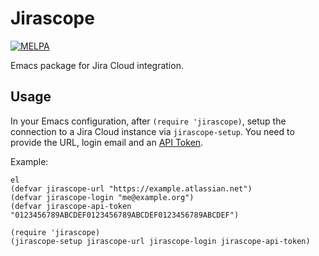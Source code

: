 # Jirascope
[![MELPA](https://melpa.org/packages/jirascope-badge.svg)](https://melpa.org/#/jirascope)

Emacs package for Jira Cloud integration.

## Usage
In your Emacs configuration, after `(require 'jirascope)`, setup the connection to a Jira Cloud
instance via `jirascope-setup`. You need to provide the URL, login email and an
[API Token](https://support.atlassian.com/atlassian-account/docs/manage-api-tokens-for-your-atlassian-account/).

Example:
```
el
(defvar jirascope-url "https://example.atlassian.net")
(defvar jirascope-login "me@example.org")
(defvar jirascope-api-token "0123456789ABCDEF0123456789ABCDEF0123456789ABCDEF")

(require 'jirascope)
(jirascope-setup jirascope-url jirascope-login jirascope-api-token)
```
